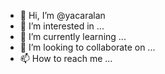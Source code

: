 - 👋 Hi, I’m @yacaralan
- 👀 I’m interested in ...
- 🌱 I’m currently learning ...
- 💞️ I’m looking to collaborate on ...
- 📫 How to reach me ...

<!---
yacaralan/yacaralan is a ✨ special ✨ repository because its `README.md` (this file) appears on your GitHub profile.
You can click the Preview link to take a look at your changes.
--->
